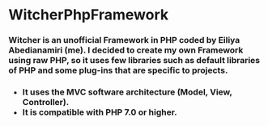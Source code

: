 # WitcherPhpFramework
<h3>Witcher is an unofficial Framework in PHP coded by Eiliya Abedianamiri (me). I decided to create my own Framework using raw PHP, so it uses few libraries such as default libraries of PHP and some plug-ins that are specific to projects.<h3>

- It uses the MVC software architecture (Model, View, Controller).<br>
- It is compatible with PHP 7.0 or higher.<br>
